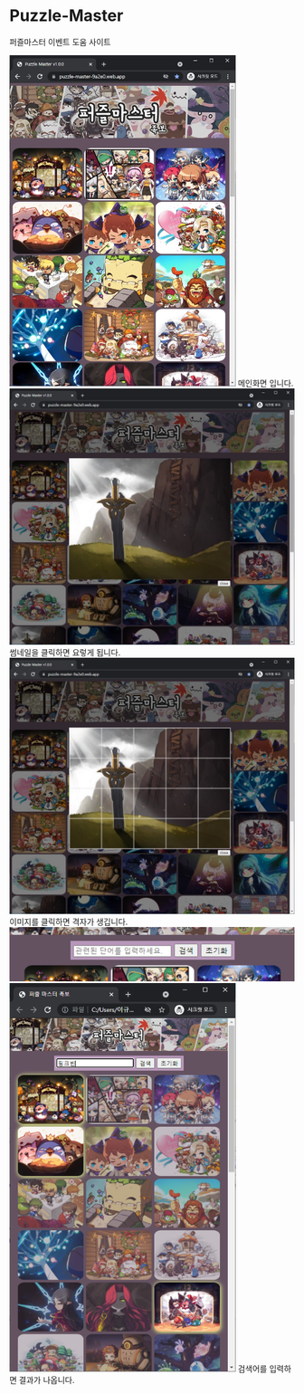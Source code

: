 # Puzzle-Master
퍼즐마스터 이벤트 도움 사이트


<img src="doc/mini.jpg" width=400>
메인화면 입니다.


<img src="doc/imgPop.jpg" width=600>
썸네일을 클릭하면 요렇게 됩니다.
  
<img src="doc/imgGrid.jpg" width=600>
이미지를 클릭하면 격자가 생깁니다.

<img src="doc/search.png">

<img src="doc/searched.png" width=400>
검색어를 입력하면 결과가 나옵니다.
